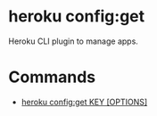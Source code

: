 heroku config:get
=================

Heroku CLI plugin to manage apps.
# Commands

* [heroku config:get KEY [OPTIONS]](#configget)
